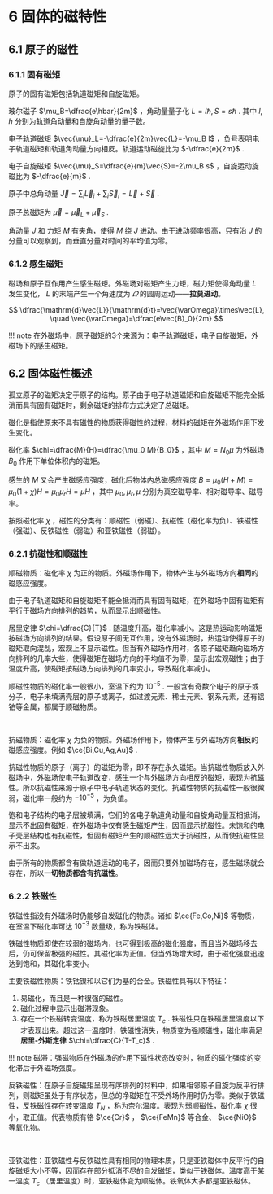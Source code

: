 # 6 固体的磁特性

## 6.1 原子的磁性

### 6.1.1 固有磁矩

原子的固有磁矩包括轨道磁矩和自旋磁矩。

玻尔磁子 $\mu_B=\dfrac{e\hbar}{2m}$ ，角动量量子化 $L=l\hbar,\,S=s\hbar$ .  其中 $l,h$ 分别为轨道角动量和自旋角动量的量子数。

电子轨道磁矩 $\vec{\mu}_L=-\dfrac{e}{2m}\vec{L}=-\mu_B l$ ，负号表明电子轨道磁矩和轨道角动量方向相反。轨道运动磁旋比为 $-\dfrac{e}{2m}$ .

电子自旋磁矩 $\vec{\mu}_S=\dfrac{e}{m}\vec{S}=-2\mu_B s$ ，自旋运动旋磁比为 $-\dfrac{e}{m}$ .

原子中总角动量 $\vec{J}=\displaystyle\sum_i\vec{L}_i+\displaystyle\sum_i\vec{S}_i=\vec{L}+\vec{S}$ .

原子总磁矩为 $\vec{\mu}=\vec{\mu}_L+\vec{\mu}_S$ .

角动量 $J$ 和 力矩 $M$ 有夹角，使得 $M$ 绕 $J$ 进动。由于进动频率很高，只有沿 $J$ 的分量可以观察到，而垂直分量对时间的平均值为零。

### 6.1.2 感生磁矩

磁场和原子互作用产生感生磁矩。外磁场对磁矩产生力矩，磁力矩使得角动量 $L$ 发生变化， $L$ 的末端产生一个角速度为 $\varOmega$ 的圆周运动——**拉莫进动**。

$$
\dfrac{\mathrm{d}\vec{L}}{\mathrm{d}t}=\vec{\varOmega}\times\vec{L}, \quad \vec{\varOmega}=\dfrac{e\vec{B}_0}{2m}
$$

!!! note
    在外磁场中，原子磁矩的3个来源为：电子轨道磁矩，电子自旋磁矩，外磁场下的感生磁矩。

## 6.2 固体磁性概述

孤立原子的磁矩决定于原子的结构。原子由于电子轨道磁矩和自旋磁矩不能完全抵消而具有固有磁矩时，剩余磁矩的排布方式决定了总磁矩。

磁化是指使原来不具有磁性的物质获得磁性的过程，材料的磁矩在外磁场作用下发生变化。

磁化率 $\chi=\dfrac{M}{H}=\dfrac{\mu_0 M}{B_0}$ ，其中 $M=N_0 \mu$ 为外磁场 $B_0$ 作用下单位体积内的磁矩。

感生的 $M$ 又会产生磁感应强度，磁化后物体内总磁感应强度 $B=\mu_0(H+M)=\mu_0(1+\chi)H=\mu_0 \mu_r H=\mu H$ ，其中 $\mu_0,\,\mu_r,\,\mu$ 分别为真空磁导率、相对磁导率、磁导率。

按照磁化率 $\chi$ ，磁性的分类有：顺磁性（弱磁）、抗磁性（磁化率为负）、铁磁性（强磁）、反铁磁性（弱磁）和亚铁磁性（弱磁）。

### 6.2.1 抗磁性和顺磁性

顺磁物质：磁化率 $\chi$ 为正的物质。外磁场作用下，物体产生与外磁场方向**相同**的磁感应强度。

由于电子轨道磁矩和自旋磁矩不能全抵消而具有固有磁矩，在外磁场中固有磁矩有平行于磁场方向排列的趋势，从而显示出顺磁性。

居里定律 $\chi=\dfrac{C}{T}$ .  随温度升高，磁化率减小。这是热运动影响磁矩按磁场方向排列的结果。假设原子间无互作用，没有外磁场时，热运动使得原子的磁矩取向混乱，宏观上不显示磁性。但当有外磁场作用时，各原子磁矩趋向磁场方向排列的几率大些，使得磁矩在磁场方向的平均值不为零，显示出宏观磁性；由于温度升高，使磁矩按磁场方向排列的几率变小，导致磁化率减小。

顺磁性物质的磁化率一般很小，室温下约为 $10^{-5}$ . 一般含有奇数个电子的原子或分子，电子未填满壳层的原子或离子，如过渡元素、稀土元素、钢系元素，还有铝铂等金属，都属于顺磁物质。

<br>

抗磁物质：磁化率 $\chi$ 为负的物质。外磁场作用下，物体产生与外磁场方向**相反**的磁感应强度。例如 $\ce{Bi,Cu,Ag,Au}$ .

抗磁性物质的原子（离子）的磁矩为零，即不存在永久磁矩。当抗磁性物质放入外磁场中，外磁场使电子轨道改变，感生一个与外磁场方向相反的磁矩，表现为抗磁性。所以抗磁性来源于原子中电子轨道状态的变化。抗磁性物质的抗磁性一般很微弱，磁化率一般约为 $-10^{-5}$ ，为负值。

饱和电子结构的电子层被填满，它们的各电子轨道角动量和自旋角动量互相抵消，显示不出固有磁矩，在外磁场中仅有感生磁矩产生，因而显示抗磁性。未饱和的电子壳层结构也有抗磁性，但固有磁矩产生的顺磁性远大于抗磁性，从而使抗磁性显示不出来。

由于所有的物质都含有做轨道运动的电子，因而只要外加磁场存在，感生磁场就会存在，所以**一切物质都含有抗磁性**。

### 6.2.2 铁磁性

铁磁性指没有外磁场时仍能够自发磁化的物质。诸如 $\ce{Fe,Co,Ni}$ 等物质，在室温下磁化率可达 $10^{-3}$ 数量级，称为铁磁体。

铁磁性物质即使在较弱的磁场内，也可得到极高的磁化强度，而且当外磁场移去后，仍可保留极强的磁性。其磁化率为正值。但当外场增大时，由于磁化强度迅速达到饱和，其磁化率变小。

主要铁磁性物质：铁钴镍和以它们为基的合金。铁磁性具有以下特征：

1. 易磁化，而且是一种很强的磁性。
2. 磁化过程中显示出磁滞现象。
3. 存在一个铁磁转变温度，称为铁磁居里温度 $T_c$ .  铁磁性只在铁磁居里温度以下才表现出来。超过这一温度时，铁磁性消失，物质变为强顺磁性，磁化率满足**居里-外斯定律** $\chi=\dfrac{C}{T-T_c}$ .

!!! note
    磁滞：强磁物质在外磁场的作用下磁性状态改变时，物质的磁化强度的变化滞后于外磁场强度。

反铁磁性：在原子自旋磁矩呈现有序排列的材料中，如果相邻原子自旋为反平行排列，则磁矩虽处于有序状态，但总的净磁矩在不受外场作用时仍为零。类似于铁磁性，反铁磁性存在转变温度 $T_N$ ，称为奈尔温度。表现为弱顺磁性，磁化率 $\chi$ 很小，取正值。代表物质有铬 $\ce{Cr}$ ， $\ce{FeMn}$ 等合金、 $\ce{NiO}$ 等氧化物。

<br>

亚铁磁性：亚铁磁性与反铁磁性具有相同的物理本质，只是亚铁磁体中反平行的自旋磁矩大小不等，因而存在部分抵消不尽的自发磁矩，类似于铁磁体。温度高于某一温度 $T_c$ （居里温度）时，亚铁磁体变为顺磁体。铁氧体大多都是亚铁磁体。
